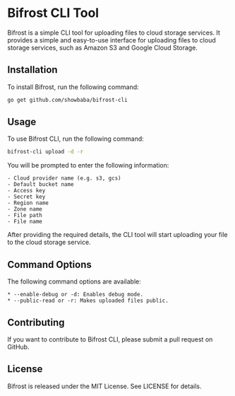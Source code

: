 # Bifrost CLI Tool

Bifrost is a simple CLI tool for uploading files to cloud storage services. It provides a simple and easy-to-use interface for uploading files to cloud storage services, such as Amazon S3 and Google Cloud Storage.

## Installation

To install Bifrost, run the following command:

```bash
go get github.com/showbaba/bifrost-cli
```

## Usage
To use Bifrost CLI, run the following command:

```bash
bifrost-cli upload -d -r
```

You will be prompted to enter the following information:

    - Cloud provider name (e.g. s3, gcs)
    - Default bucket name
    - Access key
    - Secret key
    - Region name
    - Zone name
    - File path
    - File name

After providing the required details, the CLI tool will start uploading your file to the cloud storage service.

## Command Options
The following command options are available:

    * --enable-debug or -d: Enables debug mode.
    * --public-read or -r: Makes uploaded files public.


## Contributing
If you want to contribute to Bifrost CLI, please submit a pull request on GitHub.

## License
Bifrost is released under the MIT License. See LICENSE for details.